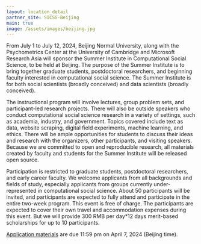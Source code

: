 ```yaml
---
layout: location_detail
partner_site: SICSS-Beijing
main: true
image: /assets/images/beijing.jpg
---
```


From July 1 to July 12, 2024, Beijing Normal University, along with the Psychometrics Center at the University of Cambridge and Microsoft Research Asia will sponsor the Summer Institute in Computational Social Science, to be held at Beijing. The purpose of the Summer Institute is to bring together graduate students, postdoctoral researchers, and beginning faculty interested in computational social science. The Summer Institute is for both social scientists (broadly conceived) and data scientists (broadly conceived).

The instructional program will involve lectures, group problem sets, and participant-led research projects. There will also be outside speakers who conduct computational social science research in a variety of settings, such as academia, industry, and government. Topics covered include text as data, website scraping, digital field experiments, machine learning, and ethics. There will be ample opportunities for students to discuss their ideas and research with the organizers, other participants, and visiting speakers. Because we are committed to open and reproducible research, all materials created by faculty and students for the Summer Institute will be released open source.

Participation is restricted to graduate students, postdoctoral researchers, and early career faculty. We welcome applicants from all backgrounds and fields of study, especially applicants from groups currently under-represented in computational social science. About 50 participants will be invited, and participants are expected to fully attend and participate in the entire two-week program. This event is free of charge. The participants are expected to cover their own travel and accommodation expenses during this event. But we will provide 300 RMB per day*12 days merit-based scholarships for up to 10 participants.

[Application materials](https://compsocialscience.github.io/summer-institute/2024/beijing/apply) are due 11:59 pm on April 7, 2024 (Beijing time).


